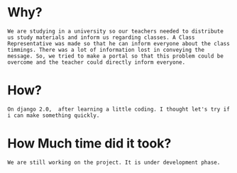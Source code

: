 # Why?
	We are studying in a university so our teachers needed to distribute us study materials and inform us regarding classes. A Class Representative was made so that he can inform everyone about the class timmings. There was a lot of information lost in conveying the message. So, we tried to make a portal so that this problem could be overcome and the teacher could directly inform everyone. 
# How?
	On django 2.0,  after learning a little coding. I thought let's try if i can make something quickly.

# How Much time did it took?
	We are still working on the project. It is under development phase.
